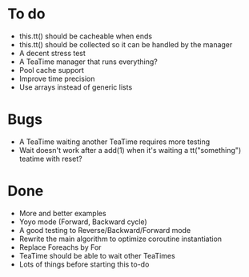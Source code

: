 # To do

- this.tt() should be cacheable when ends
- this.tt() should be collected so it can be handled by the manager
- A decent stress test
- A TeaTime manager that runs everything?
- Pool cache support
- Improve time precision
- Use arrays instead of generic lists

# Bugs

- A TeaTime waiting another TeaTime requires more testing
- Wait doesn't work after a add(1) when it's waiting a tt("something") teatime with reset?

# Done

- More and better examples
- Yoyo mode (Forward, Backward cycle)
- A good testing to Reverse/Backward/Forward mode
- Rewrite the main algorithm to optimize coroutine instantiation
- Replace Foreachs by For
- TeaTime should be able to wait other TeaTimes
- Lots of things before starting this to-do
